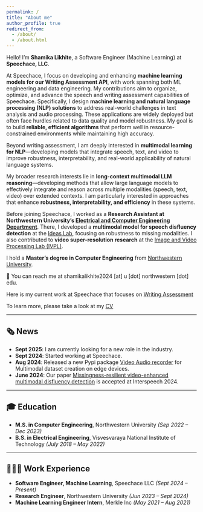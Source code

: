```yaml
---
permalink: /
title: "About me"
author_profile: true
redirect_from: 
  - /about/
  - /about.html
---
```


Hello! I’m **Shamika Likhite**, a Software Engineer (Machine Learning) at **Speechace, LLC**.  

At Speechace, I focus on developing and enhancing **machine learning models for our Writing Assessment API**, with work spanning both ML engineering and data engineering. My contributions aim to organize, optimize, and advance the speech and writing assessment capabilities of Speechace. Specifically, I design **machine learning and natural language processing (NLP) solutions** to address real-world challenges in text analysis and audio processing. These applications are widely deployed but often face hurdles related to data quality and model robustness. My goal is to build **reliable, efficient algorithms** that perform well in resource-constrained environments while maintaining high accuracy.  

Beyond writing assessment, I am deeply interested in **multimodal learning for NLP**—developing models that integrate speech, text, and video to improve robustness, interpretability, and real-world applicability of natural language systems. 

My broader research interests lie in **long-context multimodal LLM reasoning**—developing methods that allow large language models to effectively integrate and reason across multiple modalities (speech, text, video) over extended contexts. I am particularly interested in approaches that enhance **robustness, interpretability, and efficiency** in these systems.  

Before joining Speechace, I worked as a **Research Assistant at Northwestern University’s [Electrical and Computer Engineering Department](https://www.mccormick.northwestern.edu/electrical-computer/)**. There, I developed a **multimodal model for speech disfluency detection** at the [Ideas Lab](http://zhulab.ece.northwestern.edu/), focusing on robustness to missing modalities. I also contributed to **video super-resolution research** at the [Image and Video Processing Lab (IVPL)](https://sites.northwestern.edu/ivpl/).  

I hold a **Master’s degree in Computer Engineering** from [Northwestern University](https://www.northwestern.edu/).  

📧 You can reach me at shamikalikhite2024 [at] u [dot] northwestern [dot] edu.

Here is my current work at Speechace that focuses on [Writing Assessment](https://www.speechace.com/automatic-scoring-of-written-language-skills-2/)

To learn more, please take a look at my [CV](https://drive.google.com/file/d/1heK3YGOqd4zby2uYcWDzNx9mhjmR5_8B/view?usp=sharing)

---

## 🗞️ News

- **Sept 2025**: I am currently looking for a new role in the industry.  
- **Sept 2024**: Started working at Speechace.
- **Aug 2024**: Released a new Pypi package [Video Audio recorder](https://pypi.org/project/video-audio-recorder/) for Multimodal dataset creation on edge devices.
- **June 2024**: Our paper [Missingness-resilient video-enhanced multimodal disfluency detection](https://arxiv.org/abs/2406.06964) is accepted at Interspeech 2024.

---

## 🎓 Education
  
- **M.S. in Computer Engineering**, Northwestern University *(Sep 2022 – Dec 2023)*  
- **B.S. in Electrical Engineering**, Visvesvaraya National Institute of Technology *(July 2018 – May 2022)*  

---

## 👨🏻‍💻 Work Experience

- **Software Engineer, Machine Learning**, Speechace LLC *(Sept 2024 – Present)*
- **Research Engineer**, Northwestern University *(Jun 2023 – Sept 2024)*  
- **Machine Learning Engineer Intern**, Merkle Inc *(May 2021 – Aug 2021)*  


